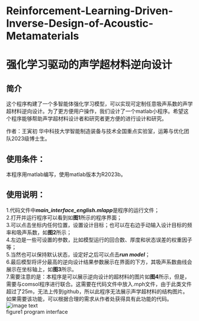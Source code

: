# Reinforcement-Learning-Driven-Inverse-Design-of-Acoustic-Metamaterials  
# 强化学习驱动的声学超材料逆向设计
## 简介
这个程序构建了一个多智能体强化学习模型，可以实现可定制任意吸声系数的声学超材料逆向设计。为了更方便用户操作，我们设计了一个matlab小程序。希望这个程序能够帮助声学超材料设计者和研究者更方便的进行设计和研究。  

作者：王寅初 华中科技大学智能制造装备与技术全国重点实验室，运筹与优化团队2023级博士生。  

## 使用条件：  
本程序用matlab编写，使用matlab版本为R2023b。   

## 使用说明：  
1.代码文件中***main_interface_english.mlapp***是程序的运行文件；  
2.打开并运行程序可以看到如**图1**所示的程序界面；  
3.可以点击坐标内任何位置，设置设计目标；也可以在右边手动输入设计目标的频率和吸声系数，如**图2**所示；  
4.左边是一些可设置的参数，比如模型运行的回合数、厚度和状态误差的权重因子等；  
5.当然也可以保持默认状态，设定好之后可以点击***run model***；  
6.最后模型将评分最高的逆向设计结果参数展示在界面的下方，其吸声系数曲线会展示在坐标轴上，如**图3**所示。    
7.需要注意的是：本程序是可以展示逆向设计的超材料的图片如**图4**所示，但是，需要与comsol程序进行联合。这需要在代码文件中放入.mph文件，由于此类文件超过了25m，无法上传到github，所以此程序无法展示声学超材料的结构图片。
如果需要该功能，可以根据合理的需求从作者处获得具有此功能的代码。
![image text](https://github.com/Wangchuhcu/Reinforcement-Learning-Driven-Inverse-Design-of-Acoustic-Metamaterials/blob/main/App_figure/program%20interface.png)  
figure1 program interface  

